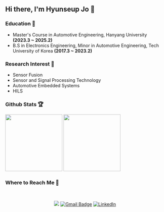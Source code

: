 ## Hi there, I'm Hyunseup Jo 🚗  

### Education 📘
- Master's Course in Automotive Engineering, Hanyang University **(2023.3 ~ 2025.2)**
- B.S in Electronics Engineering, Minor in Automotive Engineering, Tech University of Korea **(2017.3 ~ 2023.2)**

### Research Interest 🔭
- Sensor Fusion  
- Sensor and Signal Processing Technology
- Automotive Embedded Systems
- HILS

### Github Stats 🏆
<p align="left">
<img height="180em" src="https://github-readme-stats.vercel.app/api?username=soup1997&theme=dark&show_icons=true"/>
<img height="180em" src="https://github-readme-stats.vercel.app/api/top-langs?username=soup1997&theme=dark&show_icons=true&locale=en&layout=compact"/>
</p>


### Where to Reach Me 📌   

 <div align=center>
  <br>
  
  <a href="https://velog.io/@soup1997" target="_blank"><img src="https://img.shields.io/badge/soup1997-20c997?style=flat-square&logo=Vimeo&logoColor=white"/></a>
  [![Gmail Badge](https://img.shields.io/badge/Gmail-d14836?style=flat-square&logo=Gmail&logoColor=white&link=mailto:hyunseup0815@gmail.com)](mailto:hyunseup0815@gmail.com)
  [![LinkedIn](https://img.shields.io/badge/-LinkedIn-0077b5?style=flat-square&logo=linkedin&logoColor=white&link=https://www.linkedin.com/in/%ED%98%84%EC%8A%B5-%EC%A1%B0-529821255/)](https://www.linkedin.com/in/%ED%98%84%EC%8A%B5-%EC%A1%B0-529821255/)
  
</div>
